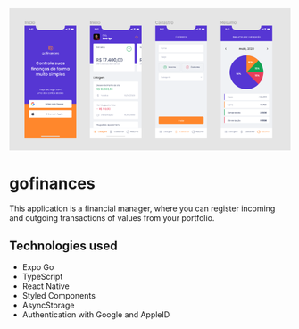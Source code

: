 ![alt text](./assets/goFinances.png)
# gofinances

This application is a financial manager, where you can register incoming and outgoing transactions of values from your portfolio.

## Technologies used

* Expo Go
* TypeScript
* React Native
* Styled Components
* AsyncStorage
* Authentication with Google and AppleID

